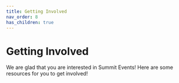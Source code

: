 ```yaml
---
title: Getting Involved
nav_order: 8
has_children: true
---
```


# Getting Involved

We are glad that you are interested in Summit Events! Here are some resources for you to get involved!
